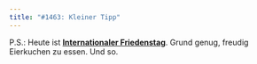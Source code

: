 ```yaml
---
title: "#1463: Kleiner Tipp"
---
```


P.S.:
Heute ist <a href="http://www.fonflatter.de/kalender"><strong>Internationaler Friedenstag</strong></a>. Grund genug, freudig Eierkuchen zu essen. Und so.
